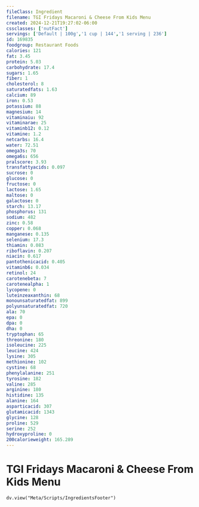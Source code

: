 ```yaml
---
fileClass: Ingredient
filename: TGI Fridays Macaroni & Cheese From Kids Menu
created: 2024-12-21T19:27:02-06:00
cssclasses: ['nutFact']
servings: ['Default | 100g','1 cup | 144','1 serving | 236']
id: 169835
foodgroup: Restaurant Foods
calories: 121
fat: 3.45
protein: 5.03
carbohydrate: 17.4
sugars: 1.65
fiber: 1
cholesterol: 8
saturatedfats: 1.63
calcium: 89
iron: 0.53
potassium: 88
magnesium: 14
vitaminaiu: 92
vitaminarae: 25
vitaminb12: 0.12
vitamine: 1.2
netcarbs: 16.4
water: 72.51
omega3s: 70
omega6s: 656
pralscore: 3.93
transfattyacids: 0.097
sucrose: 0
glucose: 0
fructose: 0
lactose: 1.65
maltose: 0
galactose: 0
starch: 13.17
phosphorus: 131
sodium: 482
zinc: 0.58
copper: 0.068
manganese: 0.135
selenium: 17.3
thiamin: 0.083
riboflavin: 0.207
niacin: 0.617
pantothenicacid: 0.405
vitaminb6: 0.034
retinol: 24
carotenebeta: 7
carotenealpha: 1
lycopene: 0
luteinzeaxanthin: 68
monounsaturatedfat: 899
polyunsaturatedfat: 720
ala: 70
epa: 0
dpa: 0
dha: 0
tryptophan: 65
threonine: 180
isoleucine: 225
leucine: 424
lysine: 305
methionine: 102
cystine: 68
phenylalanine: 251
tyrosine: 182
valine: 285
arginine: 180
histidine: 135
alanine: 164
asparticacid: 307
glutamicacid: 1343
glycine: 128
proline: 529
serine: 252
hydroxyproline: 0
200calorieweight: 165.289
---
```


# TGI Fridays Macaroni & Cheese From Kids Menu

```dataviewjs
dv.view("Meta/Scripts/IngredientsFooter")
```